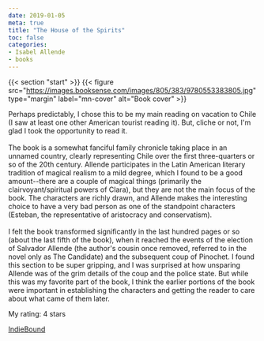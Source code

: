```yaml
---
date: 2019-01-05
meta: true
title: "The House of the Spirits"
toc: false
categories:
- Isabel Allende
- books
---
```


{{< section "start" >}}
{{< figure src="https://images.booksense.com/images/805/383/9780553383805.jpg" type="margin" label="mn-cover" alt="Book cover" >}}

Perhaps predictably, I chose this to be my main reading on vacation to Chile (I saw at least one other American tourist reading it). But, cliche or not, I'm glad I took the opportunity to read it.<br /><br />The book is a somewhat fanciful family chronicle taking place in an unnamed country, clearly representing Chile over the first three-quarters or so of the 20th century. Allende participates in the Latin American literary tradition of magical realism to a mild degree, which I found to be a good amount--there are a couple of magical things (primarily the clairvoyant/spiritual powers of Clara), but they are not the main focus of the book. The characters are richly drawn, and Allende makes the interesting choice to have a very bad person as one of the standpoint characters (Esteban, the representative of aristocracy and conservatism).<br /><br />I felt the book transformed significantly in the last hundred pages or so (about the last fifth of the book), when it reached the events of the election of Salvador Allende (the author's cousin once removed, referred to in the novel only as The Candidate) and the subsequent coup of Pinochet. I found this section to be super gripping, and I was surprised at how unsparing Allende was of the grim details of the coup and the police state. But while this was my favorite part of the book, I think the earlier portions of the book were important in establishing the characters and getting the reader to care about what came of them later.

My rating: 4 stars  

[IndieBound](https://www.indiebound.org/book/9780553383805)
